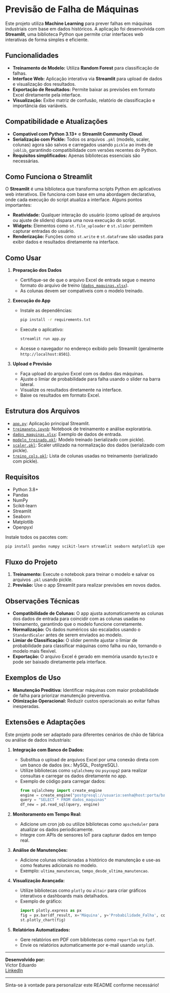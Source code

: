 # Previsão de Falha de Máquinas

Este projeto utiliza **Machine Learning** para prever falhas em máquinas industriais com base em dados históricos. A aplicação foi desenvolvida com **Streamlit**, uma biblioteca Python que permite criar interfaces web interativas de forma simples e eficiente.

## Funcionalidades

- **Treinamento de Modelo:** Utiliza **Random Forest** para classificação de falhas.
- **Interface Web:** Aplicação interativa via **Streamlit** para upload de dados e visualização dos resultados.
- **Exportação de Resultados:** Permite baixar as previsões em formato Excel diretamente pela interface.
- **Visualização:** Exibe matriz de confusão, relatório de classificação e importância das variáveis.

## Compatibilidade e Atualizações

- **Compatível com Python 3.13+** e **Streamlit Community Cloud**.
- **Serialização com Pickle:** Todos os arquivos `.pkl` (modelo, scaler, colunas) agora são salvos e carregados usando `pickle` ao invés de `joblib`, garantindo compatibilidade com versões recentes do Python.
- **Requisitos simplificados:** Apenas bibliotecas essenciais são necessárias.

## Como Funciona o Streamlit

O **Streamlit** é uma biblioteca que transforma scripts Python em aplicativos web interativos. Ele funciona com base em uma abordagem declarativa, onde cada execução do script atualiza a interface. Alguns pontos importantes:
- **Reatividade:** Qualquer interação do usuário (como upload de arquivos ou ajuste de sliders) dispara uma nova execução do script.
- **Widgets:** Elementos como `st.file_uploader` e `st.slider` permitem capturar entradas do usuário.
- **Renderização:** Funções como `st.write` e `st.dataframe` são usadas para exibir dados e resultados diretamente na interface.

## Como Usar

1. **Preparação dos Dados**
   - Certifique-se de que o arquivo Excel de entrada segue o mesmo formato do arquivo de treino ([`dados_maquinas.xlsx`](dados_maquinas.xlsx)).
   - As colunas devem ser compatíveis com o modelo treinado.

2. **Execução do App**
   - Instale as dependências:
     ```bash
     pip install -r requirements.txt
     ```
   - Execute o aplicativo:
     ```bash
     streamlit run app.py
     ```
   - Acesse o navegador no endereço exibido pelo Streamlit (geralmente `http://localhost:8501`).

3. **Upload e Previsão**
   - Faça upload do arquivo Excel com os dados das máquinas.
   - Ajuste o limiar de probabilidade para falha usando o slider na barra lateral.
   - Visualize os resultados diretamente na interface.
   - Baixe os resultados em formato Excel.

## Estrutura dos Arquivos

- [`app.py`](app.py): Aplicação principal Streamlit.
- [`treimaneto.ipynb`](treimaneto.ipynb): Notebook de treinamento e análise exploratória.
- [`dados_maquinas.xlsx`](dados_maquinas.xlsx): Exemplo de dados de entrada.
- [`modelo_treinado.pkl`](modelo_treinado.pkl): Modelo treinado (serializado com pickle).
- [`scaler.pkl`](scaler.pkl): Scaler utilizado na normalização dos dados (serializado com pickle).
- [`treino_cols.pkl`](treino_cols.pkl): Lista de colunas usadas no treinamento (serializado com pickle).

## Requisitos

- Python 3.8+
- Pandas
- NumPy
- Scikit-learn
- Streamlit
- Seaborn
- Matplotlib
- Openpyxl

Instale todos os pacotes com:
```bash
pip install pandas numpy scikit-learn streamlit seaborn matplotlib openpyxl
```

## Fluxo do Projeto

1. **Treinamento:** Execute o notebook para treinar o modelo e salvar os arquivos `.pkl` usando pickle.
2. **Previsão:** Use o app Streamlit para realizar previsões em novos dados.

## Observações Técnicas

- **Compatibilidade de Colunas:** O app ajusta automaticamente as colunas dos dados de entrada para coincidir com as colunas usadas no treinamento, garantindo que o modelo funcione corretamente.
- **Normalização:** Os dados numéricos são escalados usando o `StandardScaler` antes de serem enviados ao modelo.
- **Limiar de Classificação:** O slider permite ajustar o limiar de probabilidade para classificar máquinas como falha ou não, tornando o modelo mais flexível.
- **Exportação:** O arquivo Excel é gerado em memória usando `BytesIO` e pode ser baixado diretamente pela interface.

## Exemplos de Uso

- **Manutenção Preditiva:** Identificar máquinas com maior probabilidade de falha para priorizar manutenção preventiva.
- **Otimização Operacional:** Reduzir custos operacionais ao evitar falhas inesperadas.

## Extensões e Adaptações

Este projeto pode ser adaptado para diferentes cenários de chão de fábrica ou análise de dados industriais:

1. **Integração com Banco de Dados:**
   - Substitua o upload de arquivos Excel por uma conexão direta com um banco de dados (ex.: MySQL, PostgreSQL).
   - Utilize bibliotecas como `sqlalchemy` ou `psycopg2` para realizar consultas e carregar os dados diretamente no app.
   - Exemplo de código para carregar dados:
     ```python
     from sqlalchemy import create_engine
     engine = create_engine("postgresql://usuario:senha@host:porta/banco")
     query = "SELECT * FROM dados_maquinas"
     df_new = pd.read_sql(query, engine)
     ```

2. **Monitoramento em Tempo Real:**
   - Adicione um cron job ou utilize bibliotecas como `apscheduler` para atualizar os dados periodicamente.
   - Integre com APIs de sensores IoT para capturar dados em tempo real.

3. **Análise de Manutenções:**
   - Adicione colunas relacionadas a histórico de manutenção e use-as como features adicionais no modelo.
   - Exemplo: `ultima_manutencao`, `tempo_desde_ultima_manutencao`.

4. **Visualização Avançada:**
   - Utilize bibliotecas como `plotly` ou `altair` para criar gráficos interativos e dashboards mais detalhados.
   - Exemplo de gráfico:
     ```python
     import plotly.express as px
     fig = px.bar(df_result, x='Máquina', y='Probabilidade_Falha', color='Previsao_Falha')
     st.plotly_chart(fig)
     ```

5. **Relatórios Automatizados:**
   - Gere relatórios em PDF com bibliotecas como `reportlab` ou `fpdf`.
   - Envie os relatórios automaticamente por e-mail usando `smtplib`.

---

**Desenvolvido por:**  
Victor Eduardo  
[LinkedIn](https://www.linkedin.com/in/victoreduardopereiramorais/)

---

Sinta-se à vontade para personalizar este README conforme necessário!
